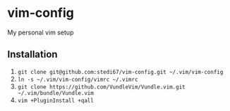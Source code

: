 # vim-config
My personal vim setup

## Installation
1. `git clone git@github.com:stedi67/vim-config.git ~/.vim/vim-config`
2. `ln -s ~/.vim/vim-config/vimrc ~/.vimrc`
3. `git clone https://github.com/VundleVim/Vundle.vim.git ~/.vim/bundle/Vundle.vim`
4. `vim +PluginInstall +qall`

